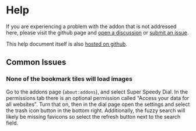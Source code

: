 # Help

If you are experiencing a problem with the addon that is not addressed here, please visit the github page and [open a discussion](https://github.com/wilgaboury/super-speedy-dial/discussions) or [submit an issue](https://github.com/wilgaboury/super-speedy-dial/issues/new).

This help document itself is also [hosted on github](https://github.com/wilgaboury/super-speedy-dial/blob/master/help.md).

## Common Issues

### None of the bookmark tiles will load images

Go to the addons page (`about:addons`), and select Super Speedy Dial. In the permissions tab there is an optional permission called "Access your data for all websites". Turn that on, then in the dial page open the settings and select the trash icon button in the bottom right. Additionally, the fuzzy search will likely be missing favicons so select the refresh button next to the search field.
